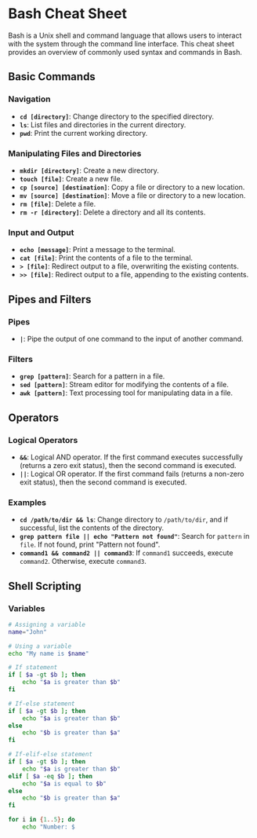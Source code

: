 # Bash Cheat Sheet

Bash is a Unix shell and command language that allows users to interact with the system through the command line interface. This cheat sheet provides an overview of commonly used syntax and commands in Bash.

## Basic Commands

### Navigation

- **`cd [directory]`**: Change directory to the specified directory.
- **`ls`**: List files and directories in the current directory.
- **`pwd`**: Print the current working directory.

### Manipulating Files and Directories

- **`mkdir [directory]`**: Create a new directory.
- **`touch [file]`**: Create a new file.
- **`cp [source] [destination]`**: Copy a file or directory to a new location.
- **`mv [source] [destination]`**: Move a file or directory to a new location.
- **`rm [file]`**: Delete a file.
- **`rm -r [directory]`**: Delete a directory and all its contents.

### Input and Output

- **`echo [message]`**: Print a message to the terminal.
- **`cat [file]`**: Print the contents of a file to the terminal.
- **`> [file]`**: Redirect output to a file, overwriting the existing contents.
- **`>> [file]`**: Redirect output to a file, appending to the existing contents.

## Pipes and Filters

### Pipes

- **`|`**: Pipe the output of one command to the input of another command.

### Filters

- **`grep [pattern]`**: Search for a pattern in a file.
- **`sed [pattern]`**: Stream editor for modifying the contents of a file.
- **`awk [pattern]`**: Text processing tool for manipulating data in a file.

## Operators

### Logical Operators

- **`&&`**: Logical AND operator. If the first command executes successfully (returns a zero exit status), then the second command is executed.
- **`||`**: Logical OR operator. If the first command fails (returns a non-zero exit status), then the second command is executed.

### Examples

- **`cd /path/to/dir && ls`**: Change directory to `/path/to/dir`, and if successful, list the contents of the directory.
- **`grep pattern file || echo "Pattern not found"`**: Search for `pattern` in `file`. If not found, print "Pattern not found".
- **`command1 && command2 || command3`**: If `command1` succeeds, execute `command2`. Otherwise, execute `command3`.
 
## Shell Scripting

### Variables

```bash
# Assigning a variable
name="John"

# Using a variable
echo "My name is $name"

# If statement
if [ $a -gt $b ]; then
    echo "$a is greater than $b"
fi

# If-else statement
if [ $a -gt $b ]; then
    echo "$a is greater than $b"
else
    echo "$b is greater than $a"
fi

# If-elif-else statement
if [ $a -gt $b ]; then
    echo "$a is greater than $b"
elif [ $a -eq $b ]; then
    echo "$a is equal to $b"
else
    echo "$b is greater than $a"
fi

for i in {1..5}; do
    echo "Number: $
